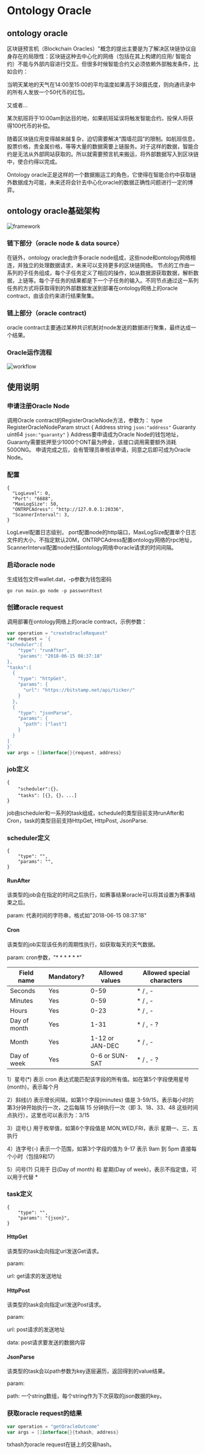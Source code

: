 # Ontology Oracle
## ontology oracle
区块链预言机（Blockchain Oracles）"概念的提出主要是为了解决区块链协议自身存在的局限性：区块链这种去中心化的网络（包括在其上构建的应用/ 智能合约）不能与外部内容进行交互。但很多时候智能合约又必须依赖外部触发条件，比如合约：

当明天某地的天气在14:00至15:00的平均温度如果高于38摄氏度，则向通讯录中的所有人发放一个50代币的红包。

又或者...

某次航班将于10:00am到达目的地，如果航班延误将触发智能合约，投保人将获得100代币的补偿。

随着区块链应用变得越来越复杂，迫切需要解决“围墙花园”的限制。如航班信息，股票价格，贵金属价格，等等大量的数据需要上链服务。对于这样的数据，智能合约是无法从外部网站获取的。所以就需要预言机来搬运，将外部数据写入到区块链中，使合约得以完成。

Ontology oracle正是这样的一个数据搬运工的角色，它使得在智能合约中获取链外数据成为可能，未来还将会针去中心化oracle的数据正确性问题进行一定的博弈。

## ontology oracle基础架构

![framework](/resources/framework.png)

### 链下部分（oracle node & data source）
在链外，ontology oracle由许多oracle node组成，这些node和ontology网络相连，并独立的处理数据请求，未来可以支持更多的区块链网络。
节点的工作由一系列的子任务组成，每个子任务定义了相应的操作，如从数据源获取数据，解析数据，上链等。每个子任务的结果都是下一个子任务的输入。不同节点通过这一系列任务的方式将获取得到的外部数据发送到部署在ontology网络上的oracle contract，由该合约来进行结果聚集。

### 链上部分（oracle contract)
oracle contract主要通过某种共识机制对node发送的数据进行聚集，最终达成一个结果。

### Oracle运作流程
![workflow](/resources/workflow.png)

## 使用说明
### 申请注册Oracle Node
调用Oracle contract的RegisterOracleNode方法，参数为：
type RegisterOracleNodeParam struct {
	Address  string `json:"address"`
	Guaranty uint64 `json:"guaranty"`
}
Address要申请成为Oracle Node的钱包地址，Guaranty需要抵押至少1000个ONT最为押金，该接口调用需要额外消耗500ONG。
申请完成之后，会有管理员审核该申请，同意之后即可成为Oracle Node。

### 配置
```text
{
  "LogLevel": 0,
  "Port": "6688",
  "MaxLogSize": 50,
  "ONTRPCAdress": "http://127.0.0.1:20336",
  "ScannerInterval": 3,
}
```
LogLevel配置日志级别， port配置node的http端口，MaxLogSize配置单个日志文件的大小，不指定默认20M，ONTRPCAdress配置ontology网络的rpc地址，ScannerInterval配置node扫描ontology网络中oracle请求的时间间隔。

### 启动oracle node
生成钱包文件wallet.dat，-p参数为钱包密码
```text
go run main.go node -p passwordtest
```

### 创建oracle request
调用部署在ontology网络上的oracle contract，示例参数：
```go
var operation = "createOracleRequest"
var request = `{
"scheduler":{
    "type": "runAfter",
    "params": "2018-06-15 08:37:18"
},
"tasks":[
  {
    "type": "httpGet",
    "params": {
      "url": "https://bitstamp.net/api/ticker/"
    }
  },
  {
    "type": "jsonParse",
    "params": {
      "path": ["last"]
    }
  }
]
}`
var args = []interface{}{request, address}
```
### job定义
```text
{
    "scheduler":{}，
    "tasks": [{}, {}，...]
}
```
job由scheduler和一系列的task组成，schedule的类型目前支持runAfter和Cron，task的类型目前支持HttpGet, HttpPost, JsonParse.

### scheduler定义
```text
{
    "type": "",
    "params": "",
}
```
#### RunAfter
该类型的job会在指定的时间之后执行，如赛事结果oracle可以将其设置为赛事结束之后。

param: 代表时间的字符串，格式如"2018-06-15 08:37:18"

#### Cron

该类型的job实现该任务的周期性执行，如获取每天的天气数据。

param: cron参数，"* * * * * *"

Field name   | Mandatory? | Allowed values  | Allowed special characters
----------   | ---------- | --------------  | --------------------------
Seconds      | Yes        | 0-59            | * / , -
Minutes      | Yes        | 0-59            | * / , -
Hours        | Yes        | 0-23            | * / , -
Day of month | Yes        | 1-31            | * / , - ?
Month        | Yes        | 1-12 or JAN-DEC | * / , -
Day of week  | Yes        | 0-6 or SUN-SAT  | * / , - ?

1）星号(*)
表示 cron 表达式能匹配该字段的所有值。如在第5个字段使用星号(month)，表示每个月

2）斜线(/)
表示增长间隔，如第1个字段(minutes) 值是 3-59/15，表示每小时的第3分钟开始执行一次，之后每隔 15 分钟执行一次（即 3、18、33、48 这些时间点执行），这里也可以表示为：3/15

3）逗号(,)
用于枚举值，如第6个字段值是 MON,WED,FRI，表示 星期一、三、五 执行

4）连字号(-)
表示一个范围，如第3个字段的值为 9-17 表示 9am 到 5pm 直接每个小时（包括9和17）

5）问号(?)
只用于 日(Day of month) 和 星期(Day of week)，表示不指定值，可以用于代替 *

### task定义
```text
{
    "type": "",
    "params": "{json}",
}
```
#### HttpGet
该类型的task会向指定url发送Get请求。

param:

url: get请求的发送地址

#### HttpPost
该类型的task会向指定url发送Post请求。

param:

url: post请求的发送地址

data: post请求要发送的数据内容

#### JsonParse
该类型的task会以path参数为key逐层遍历，返回得到的value结果。

param:

path: 一个string数组，每个string作为下次获取的json数据的key。

### 获取oracle request的结果
```go
var operation = "getOracleOutcome"
var args = []interface{}{txhash, address}
```
txhash为oracle request在链上的交易hash。


